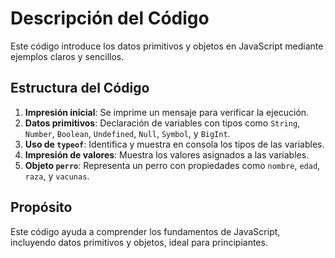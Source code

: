 # Descripción del Código

Este código introduce los datos primitivos y objetos en JavaScript mediante ejemplos claros y sencillos.

## Estructura del Código

1. **Impresión inicial**: Se imprime un mensaje para verificar la ejecución.
2. **Datos primitivos**: Declaración de variables con tipos como `String`, `Number`, `Boolean`, `Undefined`, `Null`, `Symbol`, y `BigInt`.
3. **Uso de `typeof`**: Identifica y muestra en consola los tipos de las variables.
4. **Impresión de valores**: Muestra los valores asignados a las variables.
5. **Objeto `perro`**: Representa un perro con propiedades como `nombre`, `edad`, `raza`, y `vacunas`.

## Propósito

Este código ayuda a comprender los fundamentos de JavaScript, incluyendo datos primitivos y objetos, ideal para principiantes.
